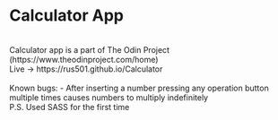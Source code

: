 <h1>Calculator App</h1> <br>
Calculator app is a part of The Odin Project (https://www.theodinproject.com/home) <br>
Live -> https://rus501.github.io/Calculator <br>
<br>
Known bugs:
- After inserting a number pressing any operation button multiple times causes numbers to multiply indefinitely
<br>
P.S. Used SASS for the first time
